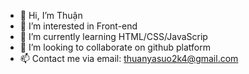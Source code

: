 - 👋 Hi, I’m Thuận
- 👀 I’m interested in Front-end
- 🌱 I’m currently learning HTML/CSS/JavaScrip
- 💞️ I’m looking to collaborate on github platform
- 📫 Contact me via email: thuanyasuo2k4@gmail.com

<!---
tr-cmd/tr-cmd is a ✨ special ✨ repository because its `README.md` (this file) appears on your GitHub profile.
You can click the Preview link to take a look at your changes.
--->

